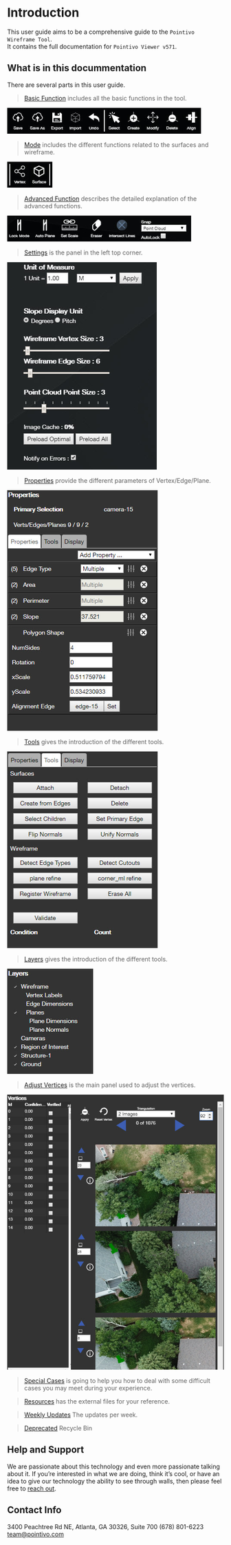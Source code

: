 # Introduction

This user guide aims to be a comprehensive guide to the `Pointivo Wireframe Tool`.  
It contains the full documentation for `Pointivo Viewer v571`.

## What is in this docummentation

There are several parts in this user guide.

> [Basic Function](basic-function/) includes all the basic functions in the tool.

![](.gitbook/assets/basic.jpg)

> [Mode](mode/) includes the different functions related to the surfaces and wireframe.

![](.gitbook/assets/mode.jpg)

> [Advanced Function](advanced-function/) describes the detailed explanation of the advanced functions.

![](/assets/advanced.jpg)

> [Settings](settings/) is the panel in the left top corner.

![](/assets/settings.jpg)

> [Properties](properties/) provide the different parameters of Vertex/Edge/Plane.

![](/assets/properties.jpg)

> [Tools](tools/) gives the introduction of the different tools.

![](/assets/tools.jpg)

> [Layers](layers/) gives the introduction of the different tools.

![](/assets/layers.jpg)

> [Adjust Vertices](adjust-vertices/) is the main panel used to adjust the vertices.

![](/assets/adjust.jpg)

> [Special Cases](special-cases/) is going to help you how to deal with some difficult cases you may meet during your experience.

> [Resources](resources/) has the external files for your reference.

> [Weekly Updates](weekly-updates.md) The updates per week.

> [Deprecated](deprecated.md) Recycle Bin


## Help and Support

We are passionate about this technology and even more passionate talking about it. If you’re interested in what we are doing, think it’s cool, or have an idea to give our technology the ability to see through walls, then please feel free to [reach out](http://pointivo.com/contact/).

## Contact Info

3400 Peachtree Rd NE, Atlanta, GA 30326, Suite 700
\(678\) 801-6223  
team@pointivo.com

